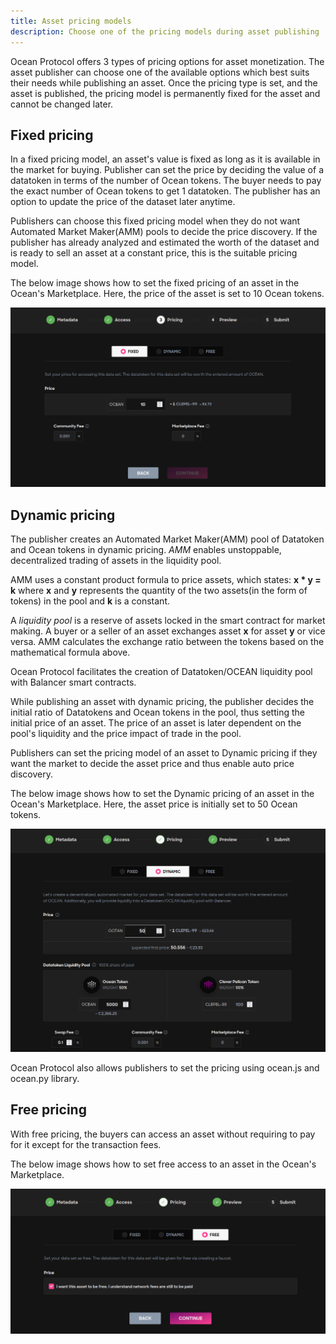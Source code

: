 ```yaml
---
title: Asset pricing models
description: Choose one of the pricing models during asset publishing
---
```


Ocean Protocol offers 3 types of pricing options for asset monetization. The asset publisher can choose one of the available options which best suits their needs while publishing an asset. Once the pricing type is set, and the asset is published, the pricing model is permanently fixed for the asset and cannot be changed later.

## Fixed pricing

In a fixed pricing model, an asset's value is fixed as long as it is available in the market for buying. Publisher can set the price by deciding the value of a datatoken in terms of the number of Ocean tokens. The buyer needs to pay the exact number of Ocean tokens to get 1 datatoken. The publisher has an option to update the price of the dataset later anytime.

Publishers can choose this fixed pricing model when they do not want Automated Market Maker(AMM) pools to decide the price discovery. If the publisher has already analyzed and estimated the worth of the dataset and is ready to sell an asset at a constant price, this is the suitable pricing model.

The below image shows how to set the fixed pricing of an asset in the Ocean's Marketplace. Here, the price of the asset is set to 10 Ocean tokens.

![fixed-asset-pricing](images/fixed-asset-pricing.png 'Fixed asset pricing using Marketplace')

## Dynamic pricing

The publisher creates an Automated Market Maker(AMM) pool of Datatoken and Ocean tokens in dynamic pricing. *AMM* enables unstoppable, decentralized trading of assets in the liquidity pool.

AMM uses a constant product formula to price assets, which states: **x * y = k**
    where **x** and **y** represents the quantity of the two assets(in the form of tokens) in the pool and **k** is a constant.

A *liquidity pool* is a reserve of assets locked in the smart contract for market making. A buyer or a seller of an asset exchanges asset **x** for asset **y** or vice versa. AMM calculates the exchange ratio between the tokens based on the mathematical formula above.

Ocean Protocol facilitates the creation of Datatoken/OCEAN liquidity pool with Balancer smart contracts. 

While publishing an asset with dynamic pricing, the publisher decides the initial ratio of Datatokens and Ocean tokens in the pool, thus setting the initial price of an asset. The price of an asset is later dependent on the pool's liquidity and the price impact of trade in the pool.

Publishers can set the pricing model of an asset to Dynamic pricing if they want the market to decide the asset price and thus enable auto price discovery.

The below image shows how to set the Dynamic pricing of an asset in the Ocean's Marketplace. Here, the asset price is initially set to 50 Ocean tokens.

![dynamic-asset-pricing](images/dynamic-asset-pricing.png 'Dynamic asset pricing using Marketplace')

Ocean Protocol also allows publishers to set the pricing using ocean.js and ocean.py library.

## Free pricing

With free pricing, the buyers can access an asset without requiring to pay for it except for the transaction fees.

The below image shows how to set free access to an asset in the Ocean's Marketplace.

![free-asset-pricing](images/free-asset-pricing.png 'Free asset pricing using Marketplace')
